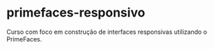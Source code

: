 # primefaces-responsivo
Curso com foco em construção de interfaces responsivas utilizando o PrimeFaces.
